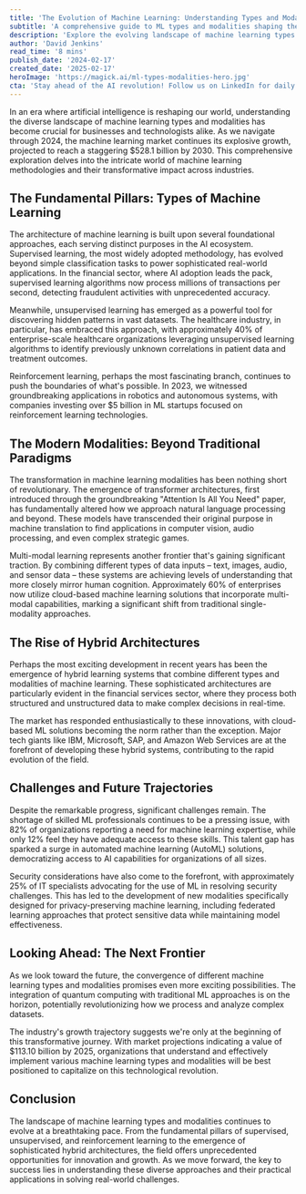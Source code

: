 ```yaml
---
title: 'The Evolution of Machine Learning: Understanding Types and Modalities in 2024'
subtitle: 'A comprehensive guide to ML types and modalities shaping the future of AI'
description: 'Explore the evolving landscape of machine learning types and modalities in 2024, from supervised learning to hybrid architectures. Learn how different ML approaches are transforming industries and shaping the future of AI, with the market projected to reach $528.1 billion by 2030.'
author: 'David Jenkins'
read_time: '8 mins'
publish_date: '2024-02-17'
created_date: '2025-02-17'
heroImage: 'https://magick.ai/ml-types-modalities-hero.jpg'
cta: 'Stay ahead of the AI revolution! Follow us on LinkedIn for daily insights into machine learning innovations and emerging technologies that are reshaping our future!'
---
```


In an era where artificial intelligence is reshaping our world, understanding the diverse landscape of machine learning types and modalities has become crucial for businesses and technologists alike. As we navigate through 2024, the machine learning market continues its explosive growth, projected to reach a staggering $528.1 billion by 2030. This comprehensive exploration delves into the intricate world of machine learning methodologies and their transformative impact across industries.

## The Fundamental Pillars: Types of Machine Learning

The architecture of machine learning is built upon several foundational approaches, each serving distinct purposes in the AI ecosystem. Supervised learning, the most widely adopted methodology, has evolved beyond simple classification tasks to power sophisticated real-world applications. In the financial sector, where AI adoption leads the pack, supervised learning algorithms now process millions of transactions per second, detecting fraudulent activities with unprecedented accuracy.

Meanwhile, unsupervised learning has emerged as a powerful tool for discovering hidden patterns in vast datasets. The healthcare industry, in particular, has embraced this approach, with approximately 40% of enterprise-scale healthcare organizations leveraging unsupervised learning algorithms to identify previously unknown correlations in patient data and treatment outcomes.

Reinforcement learning, perhaps the most fascinating branch, continues to push the boundaries of what's possible. In 2023, we witnessed groundbreaking applications in robotics and autonomous systems, with companies investing over $5 billion in ML startups focused on reinforcement learning technologies.

## The Modern Modalities: Beyond Traditional Paradigms

The transformation in machine learning modalities has been nothing short of revolutionary. The emergence of transformer architectures, first introduced through the groundbreaking "Attention Is All You Need" paper, has fundamentally altered how we approach natural language processing and beyond. These models have transcended their original purpose in machine translation to find applications in computer vision, audio processing, and even complex strategic games.

Multi-modal learning represents another frontier that's gaining significant traction. By combining different types of data inputs – text, images, audio, and sensor data – these systems are achieving levels of understanding that more closely mirror human cognition. Approximately 60% of enterprises now utilize cloud-based machine learning solutions that incorporate multi-modal capabilities, marking a significant shift from traditional single-modality approaches.

## The Rise of Hybrid Architectures

Perhaps the most exciting development in recent years has been the emergence of hybrid learning systems that combine different types and modalities of machine learning. These sophisticated architectures are particularly evident in the financial services sector, where they process both structured and unstructured data to make complex decisions in real-time.

The market has responded enthusiastically to these innovations, with cloud-based ML solutions becoming the norm rather than the exception. Major tech giants like IBM, Microsoft, SAP, and Amazon Web Services are at the forefront of developing these hybrid systems, contributing to the rapid evolution of the field.

## Challenges and Future Trajectories

Despite the remarkable progress, significant challenges remain. The shortage of skilled ML professionals continues to be a pressing issue, with 82% of organizations reporting a need for machine learning expertise, while only 12% feel they have adequate access to these skills. This talent gap has sparked a surge in automated machine learning (AutoML) solutions, democratizing access to AI capabilities for organizations of all sizes.

Security considerations have also come to the forefront, with approximately 25% of IT specialists advocating for the use of ML in resolving security challenges. This has led to the development of new modalities specifically designed for privacy-preserving machine learning, including federated learning approaches that protect sensitive data while maintaining model effectiveness.

## Looking Ahead: The Next Frontier

As we look toward the future, the convergence of different machine learning types and modalities promises even more exciting possibilities. The integration of quantum computing with traditional ML approaches is on the horizon, potentially revolutionizing how we process and analyze complex datasets.

The industry's growth trajectory suggests we're only at the beginning of this transformative journey. With market projections indicating a value of $113.10 billion by 2025, organizations that understand and effectively implement various machine learning types and modalities will be best positioned to capitalize on this technological revolution.

## Conclusion

The landscape of machine learning types and modalities continues to evolve at a breathtaking pace. From the fundamental pillars of supervised, unsupervised, and reinforcement learning to the emergence of sophisticated hybrid architectures, the field offers unprecedented opportunities for innovation and growth. As we move forward, the key to success lies in understanding these diverse approaches and their practical applications in solving real-world challenges.